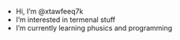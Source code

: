 - Hi, I’m @xtawfeeq7k
- I’m interested in termenal stuff
- I’m currently learning phusics and programming
